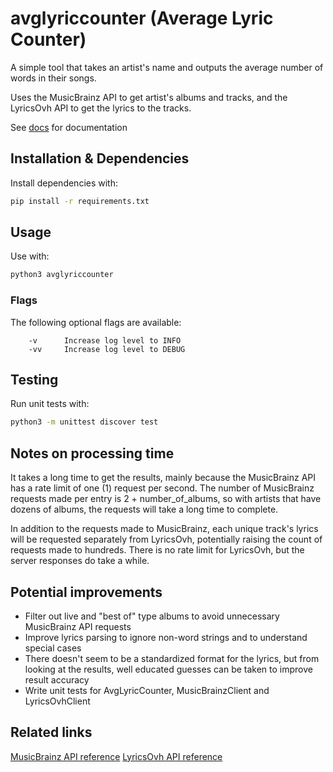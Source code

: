 # avglyriccounter (Average Lyric Counter)

A simple tool that takes an artist's name and outputs the average number of words in their songs.

Uses the MusicBrainz API to get artist's albums and tracks, and the LyricsOvh API to get the lyrics to the tracks.

See [docs](https://github.com/anttikyl/avglyriccounter/tree/main/docs) for documentation

## Installation & Dependencies

Install dependencies with:
```bash
pip install -r requirements.txt
```

## Usage
Use with:
```bash
python3 avglyriccounter
```

### Flags
The following optional flags are available:
```
    -v      Increase log level to INFO
    -vv     Increase log level to DEBUG
```

## Testing
Run unit tests with:
```bash
python3 -m unittest discover test
```

## Notes on processing time
It takes a long time to get the results, mainly because the MusicBrainz API has a rate limit of one (1) request per second. The number of MusicBrainz requests made per entry is 2 + number_of_albums, so with artists that have dozens of albums, the requests will take a long time to complete.

In addition to the requests made to MusicBrainz, each unique track's lyrics will be requested separately from LyricsOvh, potentially raising the count of requests made to hundreds. There is no rate limit for LyricsOvh, but the server responses do take a while.

## Potential improvements
- Filter out live and "best of" type albums to avoid unnecessary MusicBrainz API requests
- Improve lyrics parsing to ignore non-word strings and to understand special cases
- There doesn't seem to be a standardized format for the lyrics, but from looking at the results, well educated guesses can be taken to improve result accuracy
- Write unit tests for AvgLyricCounter, MusicBrainzClient and LyricsOvhClient

## Related links
[MusicBrainz API reference](https://musicbrainz.org/doc/MusicBrainz_API)
[LyricsOvh API reference](https://lyricsovh.docs.apiary.io/#reference)